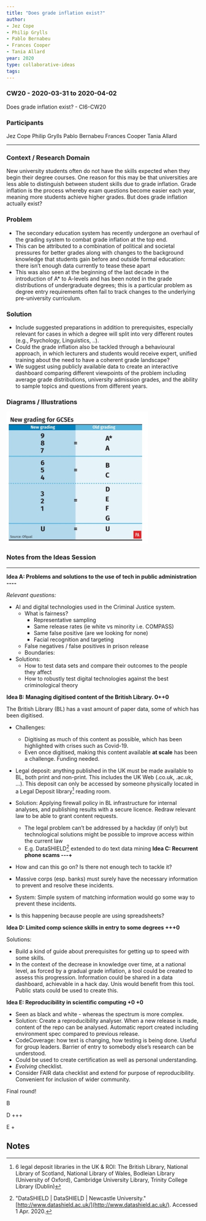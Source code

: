 ```yaml
---
title: "Does grade inflation exist?"
author:
- Jez Cope
- Philip Grylls
- Pablo Bernabeu
- Frances Cooper
- Tania Allard
year: 2020
type: collaborative-ideas
tags:
---
```

### CW20 - 2020-03-31 to 2020-04-02

Does grade inflation exist? - CI6-CW20


### **Participants**

Jez Cope
Philip Grylls
Pablo Bernabeu
Frances Cooper
Tania Allard

---



### Context / Research Domain


New university students often do not have the skills expected when they begin their degree courses. One reason for this may be that universities are less able to distinguish between student skills due to grade inflation. Grade inflation is the process whereby exam questions become easier each year, meaning more students achieve higher grades. But does grade inflation actually exist?


### **Problem**



*   The secondary education system has recently undergone an overhaul of the grading system to combat grade inflation at the top end. 
*   This can be attributed to a combination of political and societal pressures for better grades along with changes to the background knowledge that students gain before and outside formal education: there isn’t enough data currently to tease these apart
*   This was also seen at the beginning of the last decade in the introduction of A* to A-levels and has been noted in the grade distributions of undergraduate degrees; this is a particular problem as degree entry requirements often fail to track changes to the underlying pre-university curriculum.


### **Solution**

*   Include suggested preparations in addition to prerequisites, especially relevant for cases in which a degree will split into very different routes (e.g., Psychology, Linguistics, ..).
*   Could the grade inflation also be tackled through a behavioural approach, in which lecturers and students would receive expert, unified training about the need to have a coherent grade landscape?
*   We suggest using publicly available data to create an interactive dashboard comparing different viewpoints of the problem including average grade distributions, university admission grades, and the ability to sample topics and questions from different years. 


### **Diagrams / Illustrations**




![New grades for GCSEs table](images/cw20-grades.jpg)





### Notes from the Ideas Session



---


**Idea A: Problems and solutions to the use of tech in public administration ----**

_Relevant questions:_



*   AI and digital technologies used in the Criminal Justice system.
    *   What is fairness? 
        *   Representative sampling 
        *   Same release rates (ie white vs minority i.e. COMPASS)
        *   Same false positive (are we looking for none)
        *   Facial recognition and targeting
    *   False negatives / false positives in prison release
    *   Boundaries: 
*   Solutions: 
    *   How to test data sets and compare their outcomes to the people they affect
    *   How to robustly test digital technologies against the best criminological theory

**Idea B:  Managing digitised content of the British Library. 0++0**

The British Library (BL) has a vast amount of paper data, some of which has been digitised. 



*   Challenges: 
    *   Digitising as much of this content as possible, which has been highlighted with crises such as Covid-19. 
    *   Even once digitised, making this content available **at scale** has been a challenge. Funding needed.
*   Legal deposit: anything published in the UK must be made available to BL, both print and non-print. This includes the UK Web (.co.uk, .ac.uk, ...). This deposit can only be accessed by someone physically located in a Legal Deposit library[^1] reading room.


*   Solution: Applying firewall policy in BL infrastructure for internal analyses, and publishing results with a secure licence. Redraw relevant law to be able to grant content requests.
    *   The legal problem can’t be addressed by a hackday (if only!) but technological solutions might be possible to improve access within the current law
    *   E.g. DataSHIELD[^2] extended to do text data mining
**Idea C:  Recurrent phone scams ---+**



*   How and can this go on? Is there not enough tech to tackle it?
*   Massive corps (esp. banks) must surely have the necessary information to prevent and resolve these incidents.
*   System: Simple system of matching information would go some way to prevent these incidents. 
*   Is this happening because people are using spreadsheets?

**Idea D:  Limited comp science skills in entry to some degrees +++0**

Solutions: 



*   Build a kind of guide about prerequisites for getting up to speed with some skills.
*   In the context of the decrease in knowledge over time, at a national level, as forced by a gradual grade inflation, a tool could be created to assess this progression. Information could be shared in a data dashboard, achievable in a hack day. Unis would benefit from this tool. Public stats could be used to create this.

**Idea E:  Reproducibility in scientific computing +0 +0**



*   Seen as black and white - whereas the spectrum is more complex. 
*   Solution: Create a reproducibility analyser. When a new release is made, content of the repo can be analysed. Automatic report created including environment spec compared to previous release. 
*   CodeCoverage: how text is changing, how testing is being done. Useful for group leaders. Barrier of entry to somebody else’s research can be understood. 
*   Could be used to create certification as well as personal understanding.
*   _Evolving_ checklist.
*   Consider FAIR data checklist and extend for purpose of reproducibility. Convenient for inclusion of wider community.

Final round!

B

D +++

E +


<!-- Footnotes themselves at the bottom. -->
## Notes

[^1]:

     6 legal deposit libraries in the UK & ROI: The British Library, National Library of Scotland, National Library of Wales, Bodleian Library (University of Oxford), Cambridge University Library, Trinity College Library (Dublin)

[^2]:

     "DataSHIELD | DataSHIELD | Newcastle University." [http://www.datashield.ac.uk/](http://www.datashield.ac.uk/). Accessed 1 Apr. 2020.

